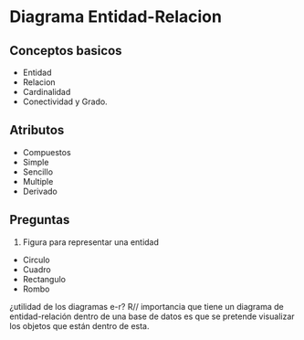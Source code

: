 # Diagrama Entidad-Relacion

## Conceptos basicos
* Entidad
* Relacion
* Cardinalidad
* Conectividad y Grado.

## Atributos
* Compuestos
* Simple
* Sencillo
* Multiple
* Derivado

## Preguntas

1. Figura para representar una entidad
* Circulo
* Cuadro
* Rectangulo
* Rombo

¿utilidad de los diagramas e-r?
R// importancia que tiene un diagrama de entidad-relación dentro de una base de datos es que se pretende visualizar los objetos que están dentro de esta.
